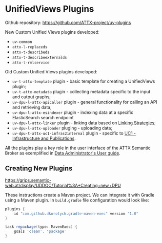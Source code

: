 # UnifiedViews Plugins

Github repository: https://github.com/ATTX-project/uv-plugins

New Custom Unified Views plugins developed:
* `uv-common`
* `attx-l-replaceds`
* `attx-t-describeds`
* `attx-t-describeexternalds`
* `attx-t-rmlservice`


Old Custom Unified Views plugins developed:
* `uv-t-attx-template` plugin - basic template for creating a UnifiedViews plugin;
* `uv-t-attx-metadata` plugin - collecting metadata specific to the input and output graphs;
* `uv-dpu-l-attx-apicaller` plugin - general functionality for calling an API and retrieving data;
* `uv-dpu-l-attx-esindexer` plugin - indexing data at a specific ElasticSearch search endpoint
* `uv-dpu-l-attx-linker` plugin - linking data based on [Linking Strategies](Linking-Strategies.md);
* `uv-dpu-l-attx-uploader` pluging - uploading data;
* `uv-dpu-t-attx-uc1-infras2internal` plugin - specific to [UC1 - Infrastructure and Publications](Use-case-Infrastructures-and-publications.md).

All the plugins play a key role in the user interface of the ATTX Semantic Broker as exemplified in [Data Administrator's User guide](User-Guide-Administrator.md).

## Creating New Plugins

https://grips.semantic-web.at/display/UDDOC/Tutorial%3A+Creating+new+DPU

These instructions create a Maven project. We can integrate it with Gradle using a Maven plugin. In `build.gradle` file configuration would look like:

```groovy
plugins {
    id "com.github.dkorotych.gradle-maven-exec" version "1.0"
}

task repackage(type: MavenExec) {
    goals 'clean', 'package'
}
```
